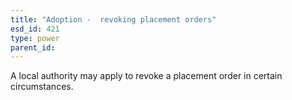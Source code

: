 ```yaml
---
title: "Adoption -  revoking placement orders"
esd_id: 421
type: power
parent_id:  
---
```


A local authority may apply to revoke a placement order in certain circumstances.

